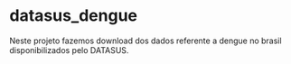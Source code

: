 # datasus_dengue
Neste projeto fazemos download dos dados referente a dengue no brasil disponibilizados pelo DATASUS.
